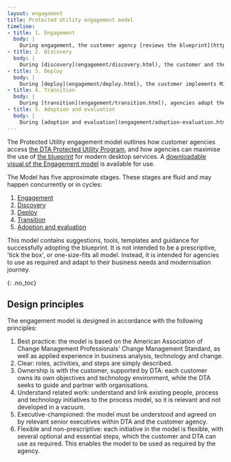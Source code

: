 ```yaml
---
layout: engagement
title: Protected Utility engagement model
timeline:
- title: 1. Engagement
  body: | 
    During engagement, the customer agency [reviews the blueprint](https://desktop.gov.au/), understanding the general overview, benefits, and what it offers them. The customer may register an account on the [Community Portal](https://community.desktop.gov.au/). The customer then reaches out to the DTA to understand what the blueprint can offer, and what is required to use it.
- title: 2. Discovery
  body: | 
    During [discovery](engagement/discovery.html), the customer and the DTA, guided by a strategy partner vendor, work together to understand the agency’s business and technical environment, understand its mission and strategy, work to mitigate any adoption risks, and understand drivers and blockers to using M365. The DTA funds Discovery.
- title: 3. Deploy
  body: | 
    During [deploy](engagement/deploy.html), the customer implements Microsoft Office 365. Often, a vendor (a technology partner or systems integrator) is required to assist the customer through this process. A second approach to market may be required to procure technical and organisational change management (OCM) services to accomplish the transition.
- title: 4. Transition
  body: | 
    During [transition](engagement/transition.html), agencies adopt the business change required to work in a modern, secure M365 desktop environment. Benefits are realised iteratively, and the necessary improvements are made to enable this. This includes adapting the business processes to suit the new technology landscape. The customer is independent, empowered, and able to drive its own outcomes. Technology support is provided by the vendor. Lessons learnt and knowledge are shared through a WoG community of practice led by the DTA. Transition can happen before or after Deploy (product management). The transition phase may also be implemented iteratively, alongside Deploy. The DTA may co-fund transition activities with agencies.
- title: 5. Adoption and evaluation
  body: | 
    During [adoption and evaluation](engagement/adoption-evaluation.html), the customer agency consumes modern desktop services. Additionally, the customer shares lessons learnt, asks questions of the community, and seeks to understand what worked well and what didn’t. These lessons learnt are harvested through surveys, community discussions, and workshops with the DTA. This improves best practice across WoG.
---
```


The Protected Utility engagement model outlines how customer agencies access [the DTA Protected Utility Program](https://desktop.gov.au), and how agencies can maximise the use of [the blueprint](/blueprint) for modern desktop services. A [downloadable visual of the Engagement model](engagement/engagement-model.pdf) is available for use. 

The Model has five approximate stages. These stages are fluid and may happen concurrently or in cycles:
1. [Engagement](engagement/engagement.html)
2. [Discovery](engagement/discovery.html)
3. [Deploy](engagement/deploy.html)
4. [Transition](engagement/transition.html)
5. [Adoption and evaluation](engagement/adoption-evaluation.html)

This model contains suggestions, tools, templates and guidance for successfully adopting the blueprint. It is not intended to be a prescriptive, 'tick the box', or one-size-fits all model. Instead, it is intended for agencies to use as required and adapt to their business needs and modernisation journey. 

{: .no_toc}
## Design principles

The engagement model is designed in accordance with the following principles:

1.	Best practice: the model is based on the American Association of Change Management Professionals' Change Management Standard, as well as applied experience in business analysis, technology and change. 
2.	Clear: roles, activities, and steps are simply described. 
3.	Ownership is with the customer, supported by DTA: each customer owns its own objectives and technology environment, while the DTA seeks to guide and partner with organisations.  
4.	Understand related work: understand and link existing people, process and technology initiatives to the process model, so it is relevant and not developed in a vacuum. 
5.	Executive-championed: the model must be understood and agreed on by relevant senior executives within DTA and the customer agency. 
6.	Flexible and non-prescriptive: each initiative in the model is flexible, with several optional and essential steps, which the customer and DTA can use as required. This enables the model to be used as required by the agency. 

